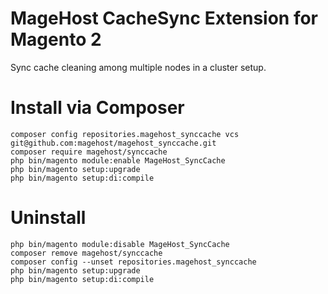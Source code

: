 MageHost CacheSync Extension for Magento 2
=====================
Sync cache cleaning among multiple nodes in a cluster setup.

# Install via Composer #

```
composer config repositories.magehost_synccache vcs git@github.com:magehost/magehost_synccache.git
composer require magehost/synccache
php bin/magento module:enable MageHost_SyncCache
php bin/magento setup:upgrade
php bin/magento setup:di:compile
```

# Uninstall #
```
php bin/magento module:disable MageHost_SyncCache
composer remove magehost/synccache
composer config --unset repositories.magehost_synccache
php bin/magento setup:upgrade
php bin/magento setup:di:compile

```
